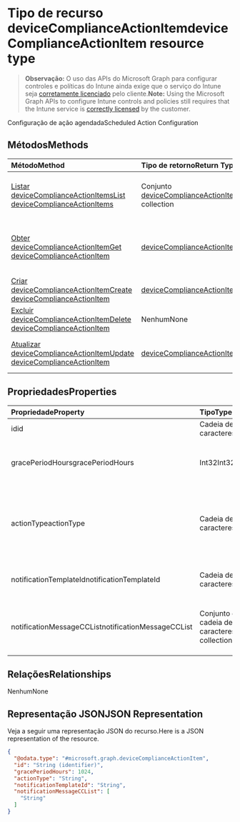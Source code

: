 # <a name="devicecomplianceactionitem-resource-type"></a><span data-ttu-id="d8d15-101">Tipo de recurso deviceComplianceActionItem</span><span class="sxs-lookup"><span data-stu-id="d8d15-101">deviceComplianceActionItem resource type</span></span>

> <span data-ttu-id="d8d15-102">**Observação:** O uso das APIs do Microsoft Graph para configurar controles e políticas do Intune ainda exige que o serviço do Intune seja [corretamente licenciado](https://go.microsoft.com/fwlink/?linkid=839381) pelo cliente.</span><span class="sxs-lookup"><span data-stu-id="d8d15-102">**Note:** Using the Microsoft Graph APIs to configure Intune controls and policies still requires that the Intune service is [correctly licensed](https://go.microsoft.com/fwlink/?linkid=839381) by the customer.</span></span>

<span data-ttu-id="d8d15-103">Configuração de ação agendada</span><span class="sxs-lookup"><span data-stu-id="d8d15-103">Scheduled Action Configuration</span></span>
## <a name="methods"></a><span data-ttu-id="d8d15-104">Métodos</span><span class="sxs-lookup"><span data-stu-id="d8d15-104">Methods</span></span>
|<span data-ttu-id="d8d15-105">Método</span><span class="sxs-lookup"><span data-stu-id="d8d15-105">Method</span></span>|<span data-ttu-id="d8d15-106">Tipo de retorno</span><span class="sxs-lookup"><span data-stu-id="d8d15-106">Return Type</span></span>|<span data-ttu-id="d8d15-107">Descrição</span><span class="sxs-lookup"><span data-stu-id="d8d15-107">Description</span></span>|
|:---|:---|:---|
|[<span data-ttu-id="d8d15-108">Listar deviceComplianceActionItems</span><span class="sxs-lookup"><span data-stu-id="d8d15-108">List deviceComplianceActionItems</span></span>](../api/intune_deviceconfig_devicecomplianceactionitem_list.md)|<span data-ttu-id="d8d15-109">Conjunto [deviceComplianceActionItem](../resources/intune_deviceconfig_devicecomplianceactionitem.md)</span><span class="sxs-lookup"><span data-stu-id="d8d15-109">[deviceComplianceActionItem](../resources/intune_deviceconfig_devicecomplianceactionitem.md) collection</span></span>|<span data-ttu-id="d8d15-110">Listar propriedades e relações de objetos de [deviceComplianceActionItem](../resources/intune_deviceconfig_devicecomplianceactionitem.md).</span><span class="sxs-lookup"><span data-stu-id="d8d15-110">List properties and relationships of the [deviceComplianceActionItem](../resources/intune_deviceconfig_devicecomplianceactionitem.md) objects.</span></span>|
|[<span data-ttu-id="d8d15-111">Obter deviceComplianceActionItem</span><span class="sxs-lookup"><span data-stu-id="d8d15-111">Get deviceComplianceActionItem</span></span>](../api/intune_deviceconfig_devicecomplianceactionitem_get.md)|[<span data-ttu-id="d8d15-112">deviceComplianceActionItem</span><span class="sxs-lookup"><span data-stu-id="d8d15-112">deviceComplianceActionItem</span></span>](../resources/intune_deviceconfig_devicecomplianceactionitem.md)|<span data-ttu-id="d8d15-113">Ler propriedades e relações de objetos de [deviceComplianceActionItem](../resources/intune_deviceconfig_devicecomplianceactionitem.md).</span><span class="sxs-lookup"><span data-stu-id="d8d15-113">Read properties and relationships of [plannerProgressTaskBoardTaskFormat](../resources/intune_deviceconfig_devicecomplianceactionitem.md) object.</span></span>|
|[<span data-ttu-id="d8d15-114">Criar deviceComplianceActionItem</span><span class="sxs-lookup"><span data-stu-id="d8d15-114">Create deviceComplianceActionItem</span></span>](../api/intune_deviceconfig_devicecomplianceactionitem_create.md)|[<span data-ttu-id="d8d15-115">deviceComplianceActionItem</span><span class="sxs-lookup"><span data-stu-id="d8d15-115">deviceComplianceActionItem</span></span>](../resources/intune_deviceconfig_devicecomplianceactionitem.md)|<span data-ttu-id="d8d15-116">Criar um novo objeto de [deviceComplianceActionItem](../resources/intune_deviceconfig_devicecomplianceactionitem.md).</span><span class="sxs-lookup"><span data-stu-id="d8d15-116">Create a new [plannerBucket](../resources/intune_deviceconfig_devicecomplianceactionitem.md) object.</span></span>|
|[<span data-ttu-id="d8d15-117">Excluir deviceComplianceActionItem</span><span class="sxs-lookup"><span data-stu-id="d8d15-117">Delete deviceComplianceActionItem</span></span>](../api/intune_deviceconfig_devicecomplianceactionitem_delete.md)|<span data-ttu-id="d8d15-118">Nenhum</span><span class="sxs-lookup"><span data-stu-id="d8d15-118">None</span></span>|<span data-ttu-id="d8d15-119">Excluir [deviceComplianceActionItem](../resources/intune_deviceconfig_devicecomplianceactionitem.md).</span><span class="sxs-lookup"><span data-stu-id="d8d15-119">Deletes a [deviceComplianceActionItem](../resources/intune_deviceconfig_devicecomplianceactionitem.md).</span></span>|
|[<span data-ttu-id="d8d15-120">Atualizar deviceComplianceActionItem</span><span class="sxs-lookup"><span data-stu-id="d8d15-120">Update deviceComplianceActionItem</span></span>](../api/intune_deviceconfig_devicecomplianceactionitem_update.md)|[<span data-ttu-id="d8d15-121">deviceComplianceActionItem</span><span class="sxs-lookup"><span data-stu-id="d8d15-121">deviceComplianceActionItem</span></span>](../resources/intune_deviceconfig_devicecomplianceactionitem.md)|<span data-ttu-id="d8d15-122">Atualizar as propriedades de um objeto de [deviceComplianceActionItem](../resources/intune_deviceconfig_devicecomplianceactionitem.md).</span><span class="sxs-lookup"><span data-stu-id="d8d15-122">Update the properties of a [calendar](../resources/intune_deviceconfig_devicecomplianceactionitem.md) object.</span></span>|

## <a name="properties"></a><span data-ttu-id="d8d15-123">Propriedades</span><span class="sxs-lookup"><span data-stu-id="d8d15-123">Properties</span></span>
|<span data-ttu-id="d8d15-124">Propriedade</span><span class="sxs-lookup"><span data-stu-id="d8d15-124">Property</span></span>|<span data-ttu-id="d8d15-125">Tipo</span><span class="sxs-lookup"><span data-stu-id="d8d15-125">Type</span></span>|<span data-ttu-id="d8d15-126">Descrição</span><span class="sxs-lookup"><span data-stu-id="d8d15-126">Description</span></span>|
|:---|:---|:---|
|<span data-ttu-id="d8d15-127">id</span><span class="sxs-lookup"><span data-stu-id="d8d15-127">id</span></span>|<span data-ttu-id="d8d15-128">Cadeia de caracteres</span><span class="sxs-lookup"><span data-stu-id="d8d15-128">String</span></span>|<span data-ttu-id="d8d15-129">Chave da entidade.</span><span class="sxs-lookup"><span data-stu-id="d8d15-129">Key of the setting.</span></span>|
|<span data-ttu-id="d8d15-130">gracePeriodHours</span><span class="sxs-lookup"><span data-stu-id="d8d15-130">gracePeriodHours</span></span>|<span data-ttu-id="d8d15-131">Int32</span><span class="sxs-lookup"><span data-stu-id="d8d15-131">Int32</span></span>|<span data-ttu-id="d8d15-132">Número de horas a aguardar até que a ação seja aplicada.</span><span class="sxs-lookup"><span data-stu-id="d8d15-132">Number of hours to wait till the action will be enforced.</span></span> <span data-ttu-id="d8d15-133">Valores válidos de 0 a 8760</span><span class="sxs-lookup"><span data-stu-id="d8d15-133">Valid values 0 to 8760</span></span>|
|<span data-ttu-id="d8d15-134">actionType</span><span class="sxs-lookup"><span data-stu-id="d8d15-134">actionType</span></span>|<span data-ttu-id="d8d15-135">Cadeia de caracteres</span><span class="sxs-lookup"><span data-stu-id="d8d15-135">String</span></span>|<span data-ttu-id="d8d15-136">Qual ação será executada Os valores possíveis são: `noAction`, `notification`, `block`, `retire`, `wipe`, `removeResourceAccessProfiles`.</span><span class="sxs-lookup"><span data-stu-id="d8d15-136">What action to take Possible values are: `noAction`, `notification`, `block`, `retire`, `wipe`, `removeResourceAccessProfiles`.</span></span>|
|<span data-ttu-id="d8d15-137">notificationTemplateId</span><span class="sxs-lookup"><span data-stu-id="d8d15-137">notificationTemplateId</span></span>|<span data-ttu-id="d8d15-138">Cadeia de caracteres</span><span class="sxs-lookup"><span data-stu-id="d8d15-138">String</span></span>|<span data-ttu-id="d8d15-139">Qual modelo de notificação de mensagem será usado</span><span class="sxs-lookup"><span data-stu-id="d8d15-139">What notification Message template to use</span></span>|
|<span data-ttu-id="d8d15-140">notificationMessageCCList</span><span class="sxs-lookup"><span data-stu-id="d8d15-140">notificationMessageCCList</span></span>|<span data-ttu-id="d8d15-141">Conjunto de cadeia de caracteres</span><span class="sxs-lookup"><span data-stu-id="d8d15-141">String collection</span></span>|<span data-ttu-id="d8d15-142">Uma lista de IDs de grupo para especificar quem receberá uma cópia dessa mensagem de notificação.</span><span class="sxs-lookup"><span data-stu-id="d8d15-142">A list of group IDs to speicify who to CC this notification message to.</span></span>|

## <a name="relationships"></a><span data-ttu-id="d8d15-143">Relações</span><span class="sxs-lookup"><span data-stu-id="d8d15-143">Relationships</span></span>
<span data-ttu-id="d8d15-144">Nenhum</span><span class="sxs-lookup"><span data-stu-id="d8d15-144">None</span></span>
## <a name="json-representation"></a><span data-ttu-id="d8d15-145">Representação JSON</span><span class="sxs-lookup"><span data-stu-id="d8d15-145">JSON Representation</span></span>
<span data-ttu-id="d8d15-146">Veja a seguir uma representação JSON do recurso.</span><span class="sxs-lookup"><span data-stu-id="d8d15-146">Here is a JSON representation of the resource.</span></span>
<!-- {
  "blockType": "resource",
  "keyProperty": "id",
  "@odata.type": "microsoft.graph.deviceComplianceActionItem"
}
-->
``` json
{
  "@odata.type": "#microsoft.graph.deviceComplianceActionItem",
  "id": "String (identifier)",
  "gracePeriodHours": 1024,
  "actionType": "String",
  "notificationTemplateId": "String",
  "notificationMessageCCList": [
    "String"
  ]
}
```



